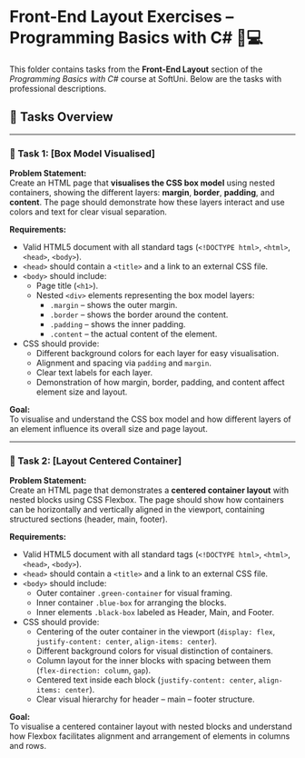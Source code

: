 # Front-End Layout Exercises – Programming Basics with C# 🧑💻

This folder contains tasks from the **Front-End Layout** section of the _Programming Basics with C#_ course at SoftUni. Below are the tasks with professional descriptions.

## 🔧 Tasks Overview

---

### 📝 Task 1: [Box Model Visualised]  
**Problem Statement:**  
Create an HTML page that **visualises the CSS box model** using nested containers, showing the different layers: **margin**, **border**, **padding**, and **content**. The page should demonstrate how these layers interact and use colors and text for clear visual separation.  

**Requirements:**  

- Valid HTML5 document with all standard tags (`<!DOCTYPE html>`, `<html>`, `<head>`, `<body>`).  
- `<head>` should contain a `<title>` and a link to an external CSS file.  
- `<body>` should include:
  - Page title (`<h1>`).  
  - Nested `<div>` elements representing the box model layers:
    - `.margin` – shows the outer margin.  
    - `.border` – shows the border around the content.  
    - `.padding` – shows the inner padding.  
    - `.content` – the actual content of the element.  
- CSS should provide:
  - Different background colors for each layer for easy visualisation.  
  - Alignment and spacing via `padding` and `margin`.  
  - Clear text labels for each layer.  
  - Demonstration of how margin, border, padding, and content affect element size and layout.  

**Goal:**  
To visualise and understand the CSS box model and how different layers of an element influence its overall size and page layout.

---

### 📝 Task 2: [Layout Centered Container]  
**Problem Statement:**  
Create an HTML page that demonstrates a **centered container layout** with nested blocks using CSS Flexbox. The page should show how containers can be horizontally and vertically aligned in the viewport, containing structured sections (header, main, footer).  

**Requirements:**  

- Valid HTML5 document with all standard tags (`<!DOCTYPE html>`, `<html>`, `<head>`, `<body>`).  
- `<head>` should contain a `<title>` and a link to an external CSS file.  
- `<body>` should include:
  - Outer container `.green-container` for visual framing.  
  - Inner container `.blue-box` for arranging the blocks.  
  - Inner elements `.black-box` labeled as Header, Main, and Footer.  
- CSS should provide:
  - Centering of the outer container in the viewport (`display: flex`, `justify-content: center`, `align-items: center`).  
  - Different background colors for visual distinction of containers.  
  - Column layout for the inner blocks with spacing between them (`flex-direction: column`, `gap`).  
  - Centered text inside each block (`justify-content: center`, `align-items: center`).  
  - Clear visual hierarchy for header – main – footer structure.  

**Goal:**  
To visualise a centered container layout with nested blocks and understand how Flexbox facilitates alignment and arrangement of elements in columns and rows.
